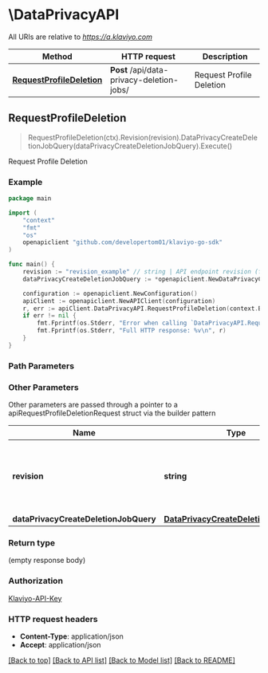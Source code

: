 # \DataPrivacyAPI

All URIs are relative to *https://a.klaviyo.com*

Method | HTTP request | Description
------------- | ------------- | -------------
[**RequestProfileDeletion**](DataPrivacyAPI.md#RequestProfileDeletion) | **Post** /api/data-privacy-deletion-jobs/ | Request Profile Deletion



## RequestProfileDeletion

> RequestProfileDeletion(ctx).Revision(revision).DataPrivacyCreateDeletionJobQuery(dataPrivacyCreateDeletionJobQuery).Execute()

Request Profile Deletion



### Example

```go
package main

import (
	"context"
	"fmt"
	"os"
	openapiclient "github.com/developertom01/klaviyo-go-sdk"
)

func main() {
	revision := "revision_example" // string | API endpoint revision (format: YYYY-MM-DD[.suffix]) (default to "2024-02-15")
	dataPrivacyCreateDeletionJobQuery := *openapiclient.NewDataPrivacyCreateDeletionJobQuery(*openapiclient.NewDataPrivacyCreateDeletionJobQueryResourceObject(openapiclient.DataPrivacyDeletionJobEnum("data-privacy-deletion-job"), *openapiclient.NewDataPrivacyCreateDeletionJobQueryResourceObjectAttributes(*openapiclient.NewDataPrivacyCreateDeletionJobQueryResourceObjectAttributesProfile(*openapiclient.NewDataPrivacyProfileQueryResourceObject(openapiclient.ProfileEnum("profile"), *openapiclient.NewDataPrivacyProfileQueryResourceObjectAttributes()))))) // DataPrivacyCreateDeletionJobQuery | 

	configuration := openapiclient.NewConfiguration()
	apiClient := openapiclient.NewAPIClient(configuration)
	r, err := apiClient.DataPrivacyAPI.RequestProfileDeletion(context.Background()).Revision(revision).DataPrivacyCreateDeletionJobQuery(dataPrivacyCreateDeletionJobQuery).Execute()
	if err != nil {
		fmt.Fprintf(os.Stderr, "Error when calling `DataPrivacyAPI.RequestProfileDeletion``: %v\n", err)
		fmt.Fprintf(os.Stderr, "Full HTTP response: %v\n", r)
	}
}
```

### Path Parameters



### Other Parameters

Other parameters are passed through a pointer to a apiRequestProfileDeletionRequest struct via the builder pattern


Name | Type | Description  | Notes
------------- | ------------- | ------------- | -------------
 **revision** | **string** | API endpoint revision (format: YYYY-MM-DD[.suffix]) | [default to &quot;2024-02-15&quot;]
 **dataPrivacyCreateDeletionJobQuery** | [**DataPrivacyCreateDeletionJobQuery**](DataPrivacyCreateDeletionJobQuery.md) |  | 

### Return type

 (empty response body)

### Authorization

[Klaviyo-API-Key](../README.md#Klaviyo-API-Key)

### HTTP request headers

- **Content-Type**: application/json
- **Accept**: application/json

[[Back to top]](#) [[Back to API list]](../README.md#documentation-for-api-endpoints)
[[Back to Model list]](../README.md#documentation-for-models)
[[Back to README]](../README.md)

